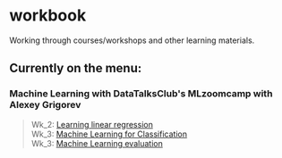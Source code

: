 # workbook
Working through courses/workshops and other learning materials.

## Currently on the menu: 
### Machine Learning with DataTalksClub's MLzoomcamp with Alexey Grigorev 

> Wk_2: [Learning linear regression](https://github.com/jazwilson/workbook/blob/main/mlzoomcamp/wk02/wk02_hw.ipynb)  <br />
> Wk_3: [Machine Learning for Classification](https://github.com/jazwilson/workbook/blob/main/mlzoomcamp/wk03/wk03_hw.ipynb)  <br />
> Wk_3: [Machine Learning evaluation](https://github.com/jazwilson/workbook/blob/main/mlzoomcamp/wk04/wk04.ipynb)  <br />
